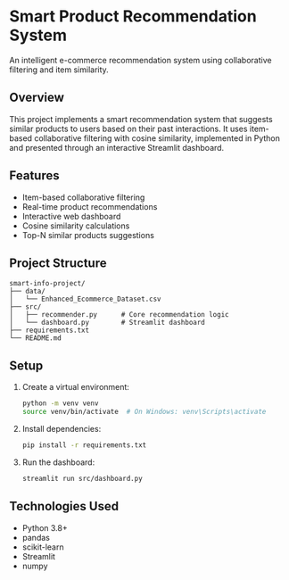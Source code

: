 # Smart Product Recommendation System

An intelligent e-commerce recommendation system using collaborative filtering and item similarity.

## Overview
This project implements a smart recommendation system that suggests similar products to users based on their past interactions. It uses item-based collaborative filtering with cosine similarity, implemented in Python and presented through an interactive Streamlit dashboard.

## Features
- Item-based collaborative filtering
- Real-time product recommendations
- Interactive web dashboard
- Cosine similarity calculations
- Top-N similar products suggestions

## Project Structure
```
smart-info-project/
├── data/
│   └── Enhanced_Ecommerce_Dataset.csv
├── src/
│   ├── recommender.py      # Core recommendation logic
│   └── dashboard.py        # Streamlit dashboard
├── requirements.txt
└── README.md
```

## Setup
1. Create a virtual environment:
   ```bash
   python -m venv venv
   source venv/bin/activate  # On Windows: venv\Scripts\activate
   ```

2. Install dependencies:
   ```bash
   pip install -r requirements.txt
   ```

3. Run the dashboard:
   ```bash
   streamlit run src/dashboard.py
   ```

## Technologies Used
- Python 3.8+
- pandas
- scikit-learn
- Streamlit
- numpy
